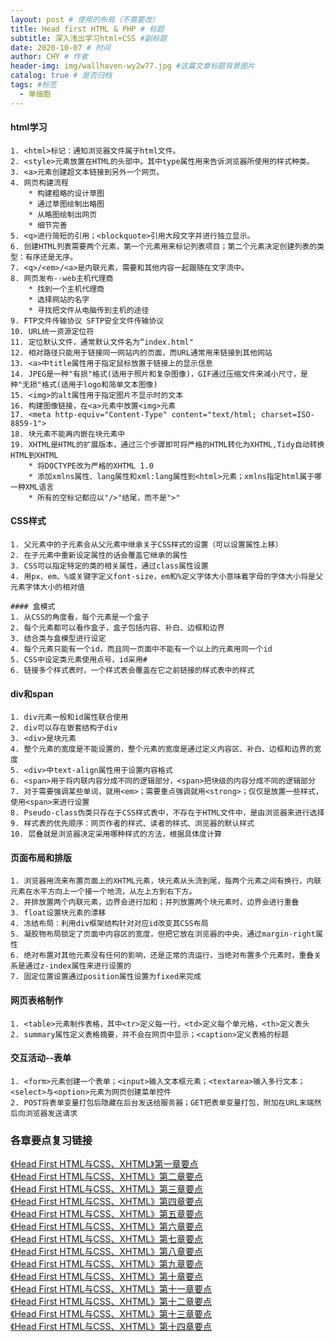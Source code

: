 ```yaml
---
layout: post # 使用的布局（不需要改）
title: Head first HTML & PHP # 标题
subtitle: 深入浅出学习html+CSS #副标题
date: 2020-10-07 # 时间
author: CHY # 作者
header-img: img/wallhaven-wy2w77.jpg #这篇文章标题背景图片
catalog: true # 是否归档
tags: #标签
  - 单细胞
---
```

#### html学习
```
1. <html>标记：通知浏览器文件属于html文件。
2. <style>元素放置在HTML的头部中。其中type属性用来告诉浏览器所使用的样式种类。
3. <a>元素创建超文本链接到另外一个网页。
4. 网页构建流程
    * 构建粗略的设计草图
    * 通过草图绘制出略图
    * 从略图绘制出网页
    * 细节完善
5. <q>进行简短的引用；<blockquote>引用大段文字并进行独立显示。
6. 创建HTML列表需要两个元素，第一个元素用来标记列表项目；第二个元素决定创建列表的类型：有序还是无序。
7. <q>/<em>/<a>是内联元素，需要和其他内容一起跟随在文字流中。
8. 网页发布--web主机代理商
    * 找到一个主机代理商
    * 选择网站的名字
    * 寻找把文件从电脑传到主机的途径
9. FTP文件传输协议 SFTP安全文件传输协议
10. URL统一资源定位符
11. 定位默认文件，通常默认文件名为“index.html"
12. 相对路径只能用于链接同一网站内的页面，而URL通常用来链接到其他网站
13. <a>中title属性用于指定鼠标放置于链接上的显示信息
14. JPEG是一种"有损"格式(适用于照片和复杂图像)，GIF通过压缩文件来减小尺寸，是种"无损"格式(适用于logo和简单文本图像)
15. <img>的alt属性用于指定图片不显示时的文本
16. 构建图像链接，在<a>元素中放置<img>元素
17. <meta http-equiv="Content-Type" content="text/html; charset=ISO-8859-1">
18. 块元素不能再内嵌在块元素中
19. XHTML是HTML的扩展版本，通过三个步骤即可将严格的HTML转化为XHTML,Tidy自动转换HTML到XHTML
    * 将DOCTYPE改为严格的XHTML 1.0
    * 添加xmlns属性、lang属性和xml:lang属性到<html>元素；xmlns指定html属于哪一种XML语言
    * 所有的空标记都应以"/>"结尾，而不是">"
```

#### CSS样式
```
1. 父元素中的子元素会从父元素中继承关于CSS样式的设置（可以设置属性上移）
2. 在子元素中重新设定属性的话会覆盖它继承的属性
3. CSS可以指定特定的类的相关属性，通过class属性设置
4. 用px、em、%或关键字定义font-size，em和%定义字体大小意味着字母的字体大小将是父元素字体大小的相对值

#### 盒模式
1. 从CSS的角度看，每个元素是一个盒子
2. 每个元素都可以看作盒子，盒子包括内容、补白、边框和边界
3. 结合类与盒模型进行设定
4. 每个元素只能有一个id，而且同一页面中不能有一个以上的元素用同一个id
5. CSS中设定类元素使用点号，id采用#
6. 链接多个样式表时，一个样式表会覆盖在它之前链接的样式表中的样式
```

#### div和span
```
1. div元素一般和id属性联合使用
2. div可以存在嵌套结构子div
3. <div>是块元素
4. 整个元素的宽度是不能设置的，整个元素的宽度是通过定义内容区、补白、边框和边界的宽度
5. <div>中text-align属性用于设置内容格式
6. <span>用于将内联内容分成不同的逻辑部分，<span>把块级的内容分成不同的逻辑部分
7. 对于需要强调某些单词，就用<em>；需要重点强调就用<strong>；仅仅是放置一些样式，使用<span>来进行设置
8. Pseudo-class伪类只存在于CSS样式表中，不存在于HTML文件中，是由浏览器来进行选择
9. 样式表的优先顺序：网页作者的样式、读者的样式、浏览器的默认样式
10. 层叠就是浏览器决定采用哪种样式的方法，根据具体度计算
```

#### 页面布局和排版
```
1. 浏览器用流来布置页面上的XHTML元素，块元素从头流到尾，每两个元素之间有换行，内联元素在水平方向上一个接一个地流，从左上方到右下方。
2. 并排放置两个内联元素，边界会进行加和；并列放置两个块元素时，边界会进行重叠
3. float设置块元素的漂移
4. 冻结布局：利用div框架结构针对对应id改变其CSS布局
5. 凝胶物布局锁定了页面中内容区的宽度，但把它放在浏览器的中央，通过margin-right属性
6. 绝对布置对其他元素没有任何的影响，还是正常的流运行，当绝对布置多个元素时，重叠关系是通过z-index属性来进行设置的
7. 固定位置设置通过position属性设置为fixed来完成
```

#### 网页表格制作
```
1. <table>元素制作表格，其中<tr>定义每一行，<td>定义每个单元格，<th>定义表头
2. summary属性定义表格摘要，并不会在网页中显示；<caption>定义表格的标题
```

#### 交互活动--表单
```
1. <form>元素创建一个表单；<input>输入文本框元素；<textarea>输入多行文本；<select>与<option>元素为网页创建菜单控件
2. POST将表单变量打包后隐藏在后台发送给服务器；GET把表单变量打包，附加在URL末端然后向浏览器发送请求
```

### 各章要点复习链接
[《Head First HTML与CSS、XHTML》第一章要点](https://huyangjia.com/head-first-html-and-css-xhtml-the-first-chapter-points.html)<br>
[《Head First HTML与CSS、XHTML》第二章要点](https://huyangjia.com/head-first-html-and-css-xhtml-second-chapters-of-the-main-points.html)<br>
[《Head First HTML与CSS、XHTML》第三章要点](https://huyangjia.com/head-first-html-and-css-xhtml-third-chapters-of-the-main-points.html)<br>
[《Head First HTML与CSS、XHTML》第四章要点](https://huyangjia.com/head-first-html-and-css-xhtml-fourth-chapters-of-the-main-points.html)<br>
[《Head First HTML与CSS、XHTML》第五章要点](https://huyangjia.com/head-first-html-and-css-xhtml-fifth-chapters-of-the-main-points.html)<br>
[《Head First HTML与CSS、XHTML》第六章要点](https://huyangjia.com/head-first-html-and-css-xhtml-sixth-chapters-of-the-main-points.html)<br>
[《Head First HTML与CSS、XHTML》第七章要点](https://huyangjia.com/head-first-html-and-css-xhtml-seventh-chapters-of-the-main-points.html)<br>
[《Head First HTML与CSS、XHTML》第八章要点](https://huyangjia.com/head-first-html-and-css-xhtml-eighth-chapters-of-the-main-points.html)<br>
[《Head First HTML与CSS、XHTML》第九章要点](https://huyangjia.com/head-first-html-and-css-xhtml-the-eighth-chapter-points-2.html)<br>
[《Head First HTML与CSS、XHTML》第十章要点](https://huyangjia.com/head-first-html-and-css-xhtml-tenth-chapters-of-the-main-points.html)<br>
[《Head First HTML与CSS、XHTML》第十一章要点](https://huyangjia.com/head-first-html-and-css-xhtml-eleventh-chapters-of-the-main-points.html)<br>
[《Head First HTML与CSS、XHTML》第十二章要点](https://huyangjia.com/head-first-html-and-css-xhtml-twelfth-chapters-of-the-main-points.html)<br>
[《Head First HTML与CSS、XHTML》第十三章要点](https://huyangjia.com/head-first-html-and-css-xhtml-thirteenth-chapters-of-the-main-points.html)<br>
[《Head First HTML与CSS、XHTML》第十四章要点](https://huyangjia.com/head-first-html-and-css-xhtml-fourteenth-chapters-of-the-main-points.html)<br>